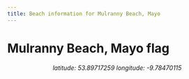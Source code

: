 ```yaml
---
title: Beach information for Mulranny Beach, Mayo
---
```

# Mulranny Beach, Mayo <span class="material-icons" color="blue">flag</span>

<div align="center"><i>latitude: 53.89717259 longitude: -9.78470115</i></div>